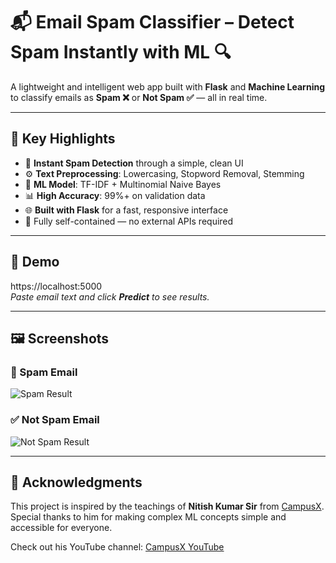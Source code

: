 # 📬 Email Spam Classifier – Detect Spam Instantly with ML 🔍

A lightweight and intelligent web app built with **Flask** and **Machine Learning** to classify emails as **Spam ❌** or **Not Spam ✅** — all in real time.

---

## 🚀 Key Highlights

- 🎯 **Instant Spam Detection** through a simple, clean UI
- ⚙️ **Text Preprocessing**: Lowercasing, Stopword Removal, Stemming
- 🧠 **ML Model**: TF-IDF + Multinomial Naive Bayes
- 📊 **High Accuracy**: 99%+ on validation data
- 🌐 **Built with Flask** for a fast, responsive interface
- 🧰 Fully self-contained — no external APIs required

---



## 🚀 Demo

https://localhost:5000  
_Paste email text and click **Predict** to see results._

---

## 🖼️ Screenshots

### 🔴 Spam Email
![Spam Result](static/Spam.png)

### ✅ Not Spam Email
![Not Spam Result](static/Ham.png)


---

## 🙏 Acknowledgments

This project is inspired by the teachings of **Nitish Kumar Sir** from [CampusX](https://www.youtube.com/c/CampusXOfficial).  
Special thanks to him for making complex ML concepts simple and accessible for everyone.

Check out his YouTube channel: [CampusX YouTube](https://www.youtube.com/c/CampusXOfficial)


